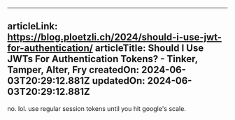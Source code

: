 -----------------------
articleLink: https://blog.ploetzli.ch/2024/should-i-use-jwt-for-authentication/
articleTitle: Should I Use JWTs For Authentication Tokens? - Tinker, Tamper, Alter, Fry
createdOn: 2024-06-03T20:29:12.881Z
updatedOn: 2024-06-03T20:29:12.881Z
-----------------------

no. lol. use regular session tokens until you hit google's scale.